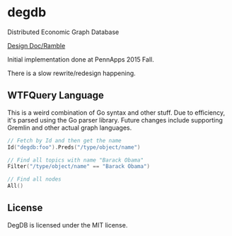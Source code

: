 # degdb
Distributed Economic Graph Database

[Design Doc/Ramble](https://docs.google.com/document/d/1Z1zUMOGzsBLOU1JoeY-CLFI9eSMajrnQraBvSybjP8I/edit)

Initial implementation done at PennApps 2015 Fall.

There is a slow rewrite/redesign happening.

## WTFQuery Language

This is a weird combination of Go syntax and other stuff. Due to efficiency, it's parsed using the Go parser library. Future changes include supporting Gremlin and other actual graph languages.

```go
// Fetch by Id and then get the name
Id("degdb:foo").Preds("/type/object/name")

// Find all topics with name "Barack Obama"
Filter("/type/object/name" == "Barack Obama")

// Find all nodes
All()
```

## License

DegDB is licensed under the MIT license.
